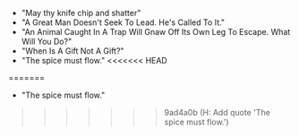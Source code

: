 - "May thy knife chip and shatter"
- "A Great Man Doesn't Seek To Lead. He's Called To It."
- "An Animal Caught In A Trap Will Gnaw Off Its Own Leg To Escape. What Will You Do?"
- "When Is A Gift Not A Gift?"
- "The spice must flow."
<<<<<<< HEAD

=======
- "The spice must flow."
>>>>>>> 9ad4a0b (H: Add quote 'The spice must flow.')
